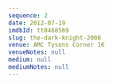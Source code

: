 ```yaml
---
sequence: 2
date: 2012-07-19
imdbId: tt0468569
slug: the-dark-knight-2008
venue: AMC Tysons Corner 16
venueNotes: null
medium: null
mediumNotes: null
---
```


